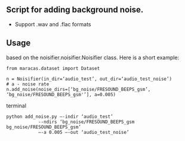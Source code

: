 ## Script for adding background noise.

* Support .wav and .flac formats


## Usage

based on the noisifier.noisifier.Noisifier class. Here is a short example:

	from maracas.dataset import Dataset
	
	n = Noisifier(in_dir=‘audio_test’, out_dir=‘audio_test_noise’) 
	# a - noise rate
	n.add_noise(noise_dirs=[‘bg_noise/FRESOUND_BEEPS_gsm’, ‘bg_noise/FRESOUND_BEEPS_gsm'’], a=0.005)

terminal 

	python add_noise.py —-indir ‘audio_test’
			    --ndirs ‘bg_noise/FRESOUND_BEEPS_gsm bg_noise/FRESOUND_BEEPS_gsm’
			    —-a 0.005 —-out ‘audio_test_noise’
